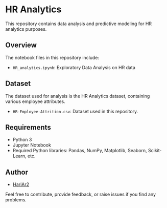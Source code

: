 # HR Analytics

This repository contains data analysis and predictive modeling for HR analytics purposes. 

## Overview 

The notebook files in this repository include:

- `HR_analytics.ipynb`: Exploratory Data Analysis on HR data

## Dataset

The dataset used for analysis is the HR Analytics dataset, containing various employee attributes.

- `HR-Employee-Attrition.csv`: Dataset used in this repository.

## Requirements

- Python 3
- Jupyter Notebook
- Required Python libraries: Pandas, NumPy, Matplotlib, Seaborn, Scikit-Learn, etc.

## Author

- [HariAr2](https://github.com/HariAr2)

Feel free to contribute, provide feedback, or raise issues if you find any problems.
